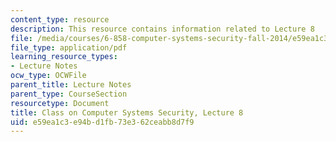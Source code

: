 ```yaml
---
content_type: resource
description: This resource contains information related to Lecture 8
file: /media/courses/6-858-computer-systems-security-fall-2014/e59ea1c3e94bd1fb73e362ceabb8d7f9_MIT6_858F14_lec8.pdf
file_type: application/pdf
learning_resource_types:
- Lecture Notes
ocw_type: OCWFile
parent_title: Lecture Notes
parent_type: CourseSection
resourcetype: Document
title: Class on Computer Systems Security, Lecture 8
uid: e59ea1c3-e94b-d1fb-73e3-62ceabb8d7f9
---
```

